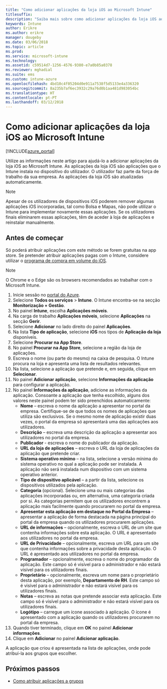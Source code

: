 ```yaml
---
title: "Como adicionar aplicações da loja iOS ao Microsoft Intune"
titlesuffix: 
description: "Saiba mais sobre como adicionar aplicações da loja iOS ao Microsoft Intune."
keywords: Intune
author: Erikre
ms.author: erikre
manager: dougeby
ms.date: 03/06/2018
ms.topic: article
ms.prod: 
ms.service: microsoft-intune
ms.technology: 
ms.assetid: c59514d7-1256-4576-9380-e7a0b85a0378
ms.reviewer: mghadial
ms.suite: ems
ms.custom: intune-azure
ms.openlocfilehash: 4bd10c4f05204d0e911a7538f5d5133e4a336320
ms.sourcegitcommit: 8a235b7af6ec3932c29a76d0b1aa481d983054bc
ms.translationtype: HT
ms.contentlocale: pt-PT
ms.lasthandoff: 03/12/2018
---
```

# <a name="how-to-add-ios-store-apps-to-microsoft-intune"></a>Como adicionar aplicações da loja iOS ao Microsoft Intune

[!INCLUDE[azure_portal](./includes/azure_portal.md)]


Utilize as informações neste artigo para ajudá-lo a adicionar aplicações da loja iOS ao Microsoft Intune. As aplicações da loja iOS são aplicações que o Intune instala no dispositivo do utilizador. O utilizador faz parte da força de trabalho da sua empresa. As aplicações da loja iOS são atualizadas automaticamente.

>[!NOTE]
>Apesar de os utilizadores de dispositivos iOS poderem remover algumas aplicações iOS incorporadas, tal como Bolsa e Mapas, não pode utilizar o Intune para implementar novamente essas aplicações. Se os utilizadores finais eliminarem essas aplicações, têm de aceder à loja de aplicações e reinstalar manualmente.

## <a name="before-you-start"></a>Antes de começar

Só poderá atribuir aplicações com este método se forem gratuitas na app store. Se pretender atribuir aplicações pagas com o Intune, considere utilizar o [programa de compra em volume do iOS](vpp-apps-ios.md).

>[!NOTE]
>O Chrome e o Edge são os browsers recomendados ao trabalhar com o Microsoft Intune.

1. Inicie sessão no [portal do Azure](https://portal.azure.com).
2. Selecione **Todos os serviços** > **Intune**. O Intune encontra-se na secção **Monitorização + Gestão**.
3. No painel **Intune**, escolha **Aplicações móveis**.
4. Na carga de trabalho **Aplicações móveis**, selecione **Aplicações** na secção **Gerir**.
5. Selecione **Adicionar** no lado direito do painel **Aplicações**.
6. Na lista **Tipo de aplicação**, selecione **iOS** nos tipos de **Aplicação da loja** disponíveis.
7. Selecione **Procurar na App Store**.
8. No painel **Procurar na App Store**, selecione a região da loja de aplicações.
9. Escreva o nome (ou parte do mesmo) na caixa de pesquisa. O Intune procura na loja e apresenta uma lista de resultados relevantes.
10. Na lista, selecione a aplicação que pretende e, em seguida, clique em **Selecionar**.
11. No painel **Adicionar aplicação**, selecione **Informações da aplicação** para configurar a aplicação.
12. No painel **Informações da aplicação**, adicione as informações da aplicação. Consoante a aplicação que tenha escolhido, alguns dos valores neste painel podem ter sido preenchidos automaticamente:
    - **Nome** – escreva o nome da aplicação a apresentar no portal da empresa. Certifique-se de que todos os nomes de aplicações que utiliza são exclusivos. Se o mesmo nome de aplicação existir duas vezes, o portal da empresa só apresentará uma das aplicações aos utilizadores.
    - **Descrição** – escreva uma descrição da aplicação a apresentar aos utilizadores no portal da empresa.
    - **Publicador** - escreva o nome do publicador da aplicação.
    - **URL da loja de aplicações** – escreva o URL da loja de aplicações da aplicação que pretende criar.
    - **Sistema operativo mínimo** – na lista, selecione a versão mínima do sistema operativo no qual a aplicação pode ser instalada. A aplicação não será instalada num dispositivo com um sistema operativo anterior.
    - **Tipo de dispositivo aplicável** – a partir da lista, selecione os dispositivos utilizados pela aplicação.
    - **Categoria** (opcional). Selecione uma ou mais categorias das aplicações incorporadas ou, em alternativa, uma categoria criada por si. As categorias permitem que os utilizadores encontrem a aplicação mais facilmente quando procurarem no portal da empresa.
    - **Apresentar esta aplicação em destaque no Portal da Empresa** – apresentar a aplicação de forma destacada na página principal do portal da empresa quando os utilizadores procurarem aplicações.
    - **URL de informações** – opcionalmente, escreva o URL de um site que contenha informações sobre esta aplicação. O URL é apresentado aos utilizadores no portal da empresa.
    - **URL de Privacidade** – opcionalmente, escreva um URL para um site que contenha informações sobre a privacidade desta aplicação. O URL é apresentado aos utilizadores no portal da empresa.
    - **Programador** – opcionalmente, escreva o nome do programador da aplicação. Este campo só é visível para o administrador e não estará visível para os utilizadores finais.
    - **Proprietário** – opcionalmente, escreva um nome para o proprietário desta aplicação, por exemplo, **Departamento de RH**.  Este campo só é visível para o administrador e não estará visível para os utilizadores finais.
    - **Notas** – escreva as notas que pretende associar esta aplicação. Este campo só é visível para o administrador e não estará visível para os utilizadores finais.
    - **Logótipo** – carregue um ícone associado à aplicação. O ícone é apresentado com a aplicação quando os utilizadores procurarem no portal da empresa.
13. Quando tiver terminado, clique em **OK** no painel **Adicionar informações**.
14. Clique em **Adicionar** no painel **Adicionar aplicação**.

A aplicação que criou é apresentada na lista de aplicações, onde pode atribuí-la aos grupos que escolher.

## <a name="next-steps"></a>Próximos passos

- [Como atribuir aplicações a grupos](apps-deploy.md)
